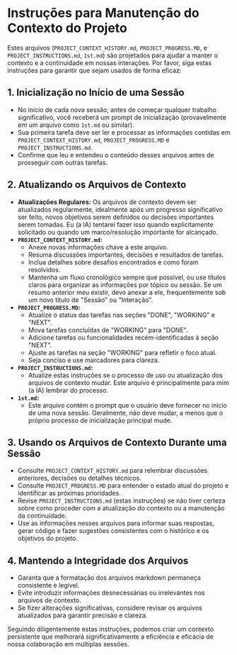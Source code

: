 
# Instruções para Manutenção do Contexto do Projeto

Estes arquivos (`PROJECT_CONTEXT_HISTORY.md`, `PROJECT_PROGRESS.MD`, e `PROJECT_INSTRUCTIONS.md`, `1st.md`) são projetados para ajudar a manter o contexto e a continuidade em nossas interações. Por favor, siga estas instruções para garantir que sejam usados de forma eficaz:

## 1. Inicialização no Início de uma Sessão

*   No início de cada nova sessão, antes de começar qualquer trabalho significativo, você receberá um prompt de inicialização (provavelmente em um arquivo como `1st.md` ou similar).
*   Sua primeira tarefa deve ser ler e processar as informações contidas em `PROJECT_CONTEXT_HISTORY.md`, `PROJECT_PROGRESS.MD` e `PROJECT_INSTRUCTIONS.md`.
*   Confirme que leu e entendeu o conteúdo desses arquivos antes de prosseguir com outras tarefas.

## 2. Atualizando os Arquivos de Contexto

*   **Atualizações Regulares:** Os arquivos de contexto devem ser atualizados regularmente, idealmente após um progresso significativo ser feito, novos objetivos serem definidos ou decisões importantes serem tomadas. Eu (a IA) tentarei fazer isso quando explicitamente solicitado ou quando um marco/resolução importante for alcançado.
*   **`PROJECT_CONTEXT_HISTORY.md`:**
    *   Anexe novas informações chave a este arquivo.
    *   Resuma discussões importantes, decisões e resultados de tarefas.
    *   Inclua detalhes sobre desafios encontrados e como foram resolvidos.
    *   Mantenha um fluxo cronológico sempre que possível, ou use títulos claros para organizar as informações por tópico ou sessão. Se um resumo anterior meu existir, devo anexar a ele, frequentemente sob um novo título de "Sessão" ou "Interação".
*   **`PROJECT_PROGRESS.MD`:**
    *   Atualize o status das tarefas nas seções "DONE", "WORKING" e "NEXT".
    *   Mova tarefas concluídas de "WORKING" para "DONE".
    *   Adicione tarefas ou funcionalidades recém-identificadas à seção "NEXT".
    *   Ajuste as tarefas na seção "WORKING" para refletir o foco atual.
    *   Seja conciso e use marcadores para clareza.
*   **`PROJECT_INSTRUCTIONS.md`:**
    *   Atualize estas instruções se o processo de uso ou atualização dos arquivos de contexto mudar. Este arquivo é principalmente para mim (a IA) lembrar do processo.
*   **`1st.md`:**
    *   Este arquivo contém o prompt que o usuário deve fornecer no início de uma nova sessão. Geralmente, não deve mudar, a menos que o próprio processo de inicialização principal mude.

## 3. Usando os Arquivos de Contexto Durante uma Sessão

*   Consulte `PROJECT_CONTEXT_HISTORY.md` para relembrar discussões anteriores, decisões ou detalhes técnicos.
*   Consulte `PROJECT_PROGRESS.MD` para entender o estado atual do projeto e identificar as próximas prioridades.
*   Revise `PROJECT_INSTRUCTIONS.md` (estas instruções) se não tiver certeza sobre como proceder com a atualização do contexto ou a manutenção da continuidade.
*   Use as informações nesses arquivos para informar suas respostas, gerar código e fazer sugestões consistentes com o histórico e os objetivos do projeto.

## 4. Mantendo a Integridade dos Arquivos

*   Garanta que a formatação dos arquivos markdown permaneça consistente e legível.
*   Evite introduzir informações desnecessárias ou irrelevantes nos arquivos de contexto.
*   Se fizer alterações significativas, considere revisar os arquivos atualizados para garantir precisão e clareza.

Seguindo diligentemente estas instruções, podemos criar um contexto persistente que melhorará significativamente a eficiência e eficácia de nossa colaboração em múltiplas sessões.
